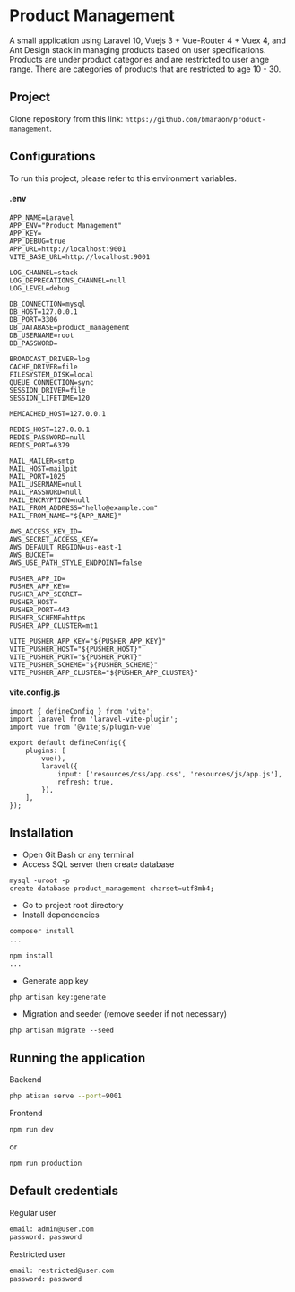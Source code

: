
# Product Management

A small application using Laravel 10, Vuejs 3 + Vue-Router 4 + Vuex 4, and Ant Design stack in managing products based on user specifications. Products are under product categories and are restricted to user ange range. There are categories of products that are restricted to age 10 - 30.

## Project

Clone repository from this link: `https://github.com/bmaraon/product-management`.


## Configurations

To run this project, please refer to this environment variables.
#### .env
```
APP_NAME=Laravel
APP_ENV="Product Management"
APP_KEY=
APP_DEBUG=true
APP_URL=http://localhost:9001
VITE_BASE_URL=http://localhost:9001

LOG_CHANNEL=stack
LOG_DEPRECATIONS_CHANNEL=null
LOG_LEVEL=debug

DB_CONNECTION=mysql
DB_HOST=127.0.0.1
DB_PORT=3306
DB_DATABASE=product_management
DB_USERNAME=root
DB_PASSWORD=

BROADCAST_DRIVER=log
CACHE_DRIVER=file
FILESYSTEM_DISK=local
QUEUE_CONNECTION=sync
SESSION_DRIVER=file
SESSION_LIFETIME=120

MEMCACHED_HOST=127.0.0.1

REDIS_HOST=127.0.0.1
REDIS_PASSWORD=null
REDIS_PORT=6379

MAIL_MAILER=smtp
MAIL_HOST=mailpit
MAIL_PORT=1025
MAIL_USERNAME=null
MAIL_PASSWORD=null
MAIL_ENCRYPTION=null
MAIL_FROM_ADDRESS="hello@example.com"
MAIL_FROM_NAME="${APP_NAME}"

AWS_ACCESS_KEY_ID=
AWS_SECRET_ACCESS_KEY=
AWS_DEFAULT_REGION=us-east-1
AWS_BUCKET=
AWS_USE_PATH_STYLE_ENDPOINT=false

PUSHER_APP_ID=
PUSHER_APP_KEY=
PUSHER_APP_SECRET=
PUSHER_HOST=
PUSHER_PORT=443
PUSHER_SCHEME=https
PUSHER_APP_CLUSTER=mt1

VITE_PUSHER_APP_KEY="${PUSHER_APP_KEY}"
VITE_PUSHER_HOST="${PUSHER_HOST}"
VITE_PUSHER_PORT="${PUSHER_PORT}"
VITE_PUSHER_SCHEME="${PUSHER_SCHEME}"
VITE_PUSHER_APP_CLUSTER="${PUSHER_APP_CLUSTER}"

```
#### vite.config.js
```
import { defineConfig } from 'vite';
import laravel from 'laravel-vite-plugin';
import vue from '@vitejs/plugin-vue'

export default defineConfig({
    plugins: [
        vue(),
        laravel({
            input: ['resources/css/app.css', 'resources/js/app.js'],
            refresh: true,
        }),
    ],
});
```


## Installation
- Open Git Bash or any terminal
- Access SQL server then create database
```
mysql -uroot -p
create database product_management charset=utf8mb4;
```
- Go to project root directory
- Install dependencies
```bash
composer install
...

npm install
...
```
- Generate app key
```
php artisan key:generate
```
- Migration and seeder (remove seeder if not necessary)
```
php artisan migrate --seed
```


    
## Running the application

Backend
```bash
php atisan serve --port=9001
```

Frontend
```bash
npm run dev
```
or
```bash
npm run production
```
## Default credentials
Regular user
```bash
email: admin@user.com
password: password
```
Restricted user
```bash
email: restricted@user.com
password: password
```
